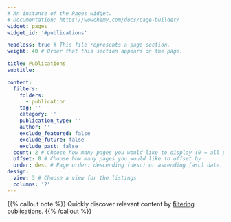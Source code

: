 ```yaml
---
# An instance of the Pages widget.
# Documentation: https://wowchemy.com/docs/page-builder/
widget: pages 
widget_id: '#publications'

headless: true # This file represents a page section.
weight: 40 # Order that this section appears on the page.

title: Publications
subtitle: 

content:
  filters:
    folders:
      - publication
    tag: ''
    category: ''
    publication_type: ''
    author: ''
    exclude_featured: false
    exclude_future: false
    exclude_past: false
  count: 2 # Choose how many pages you would like to display (0 = all pages)
  offset: 0 # Choose how many pages you would like to offset by
  order: desc # Page order: descending (desc) or ascending (asc) date.
design:
  view: 3 # Choose a view for the listings
  columns: '2'
---
```


{{% callout note %}}
Quickly discover relevant content by [filtering publications](./publication/).
{{% /callout %}}
